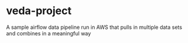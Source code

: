 # veda-project
A sample airflow data pipeline run in AWS that pulls in multiple data sets and combines in a meaningful way

